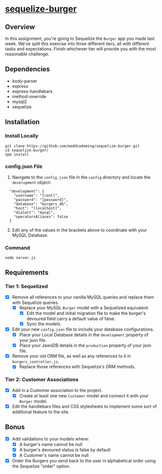 # [sequelize-burger](https://burger-sequelize-maddie.herokuapp.com/burgers)
## Overview
In this assignment, you're going to Sequelize the `Burger` app you made last week. We've split this exercise into three different tiers, all with different tasks and expectations. Finish whichever tier will provide you with the most reasonable challenge.
## Dependencies
* body-parser
* express
* express-handlebars
* method-override
* mysql2
* sequelize
## Installation
### Install Locally
```
git clone https://github.com/maddiedeming/sequelize-burger.git
cd sequelize-burger/
npm install
```
### config.json File
1. Navigate to the `config.json` file in the `config` directory and locate the `development` object:
```
  "development": {
    "username": "[root]",
    "password": "[password]",
    "database": "burgers_db",
    "host": "[localhost]",
    "dialect": "mysql",
    "operatorsAliases": false
  }
```
2. Edit any of the values in the brackets above to coordinate with your MySQL Database.
### Command
`node server.js`
## Requirements
### Tier 1: Sequelized
- [x] Remove all references to your vanilla MySQL queries and replace them with Sequelize queries.
  - [x] Replace your MySQL `Burger` model with a Sequelized equivalent.
    - [x] Edit the model and initial migration file to make the burger's devoured field carry a default value of false.
    - [x] Sync the models.
- [x] Edit your new `config.json` file to include your database configurations.
  - [x] Place your Local Database details in the `development` property of your json file.
  - [x] Place your JawsDB details in the `production` property of your json file.
- [x] Remove your old ORM file, as well as any references to it in `burgers_controller.js`. 
  - [x] Replace those references with Sequelize's ORM methods.
### Tier 2: Customer Associations
- [x] Add in a Customer association to the project. 
  - [x] Create at least one new `Customer` model and connect it with your `Burger` model.
- [x] Edit the handlebars files and CSS stylesheets to implement some sort of additional feature to the site. 
## Bonus
- [x] Add validations to your models where:
  - [x] A burger's name cannot be null
  - [x] A burger's devoured status is false by default
  - [x] A Customer's name cannot be null
- [x] Order the Burgers you send back to the user in alphabetical order using the Sequelize "order" option.
